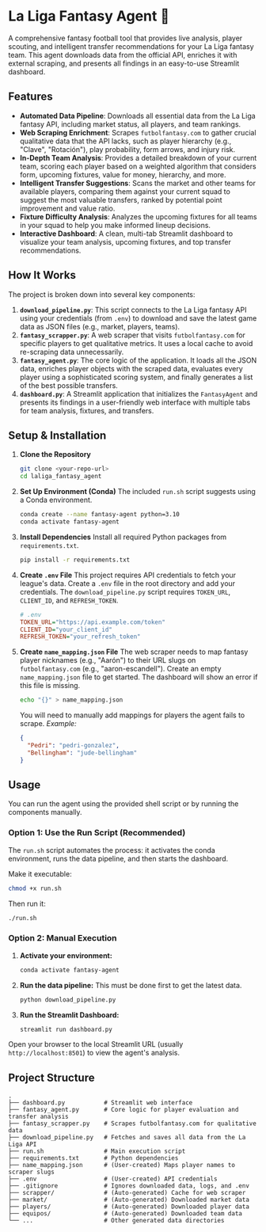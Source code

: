
# La Liga Fantasy Agent 🤖

A comprehensive fantasy football tool that provides live analysis, player scouting, and intelligent transfer recommendations for your La Liga fantasy team. This agent downloads data from the official API, enriches it with external scraping, and presents all findings in an easy-to-use Streamlit dashboard.

## Features

  * **Automated Data Pipeline**: Downloads all essential data from the La Liga fantasy API, including market status, all players, and team rankings.
  * **Web Scraping Enrichment**: Scrapes `futbolfantasy.com` to gather crucial qualitative data that the API lacks, such as player hierarchy (e.g., "Clave", "Rotación"), play probability, form arrows, and injury risk.
  * **In-Depth Team Analysis**: Provides a detailed breakdown of your current team, scoring each player based on a weighted algorithm that considers form, upcoming fixtures, value for money, hierarchy, and more.
  * **Intelligent Transfer Suggestions**: Scans the market and other teams for available players, comparing them against your current squad to suggest the most valuable transfers, ranked by potential point improvement and value ratio.
  * **Fixture Difficulty Analysis**: Analyzes the upcoming fixtures for all teams in your squad to help you make informed lineup decisions.
  * **Interactive Dashboard**: A clean, multi-tab Streamlit dashboard to visualize your team analysis, upcoming fixtures, and top transfer recommendations.

## How It Works

The project is broken down into several key components:

1.  **`download_pipeline.py`**: This script connects to the La Liga fantasy API using your credentials (from `.env`) to download and save the latest game data as JSON files (e.g., market, players, teams).
2.  **`fantasy_scrapper.py`**: A web scraper that visits `futbolfantasy.com` for specific players to get qualitative metrics. It uses a local cache to avoid re-scraping data unnecessarily.
3.  **`fantasy_agent.py`**: The core logic of the application. It loads all the JSON data, enriches player objects with the scraped data, evaluates every player using a sophisticated scoring system, and finally generates a list of the best possible transfers.
4.  **`dashboard.py`**: A Streamlit application that initializes the `FantasyAgent` and presents its findings in a user-friendly web interface with multiple tabs for team analysis, fixtures, and transfers.

## Setup & Installation

1.  **Clone the Repository**

    ```bash
    git clone <your-repo-url>
    cd laliga_fantasy_agent
    ```

2.  **Set Up Environment (Conda)**
    The included `run.sh` script suggests using a Conda environment.

    ```bash
    conda create --name fantasy-agent python=3.10
    conda activate fantasy-agent
    ```

3.  **Install Dependencies**
    Install all required Python packages from `requirements.txt`.

    ```bash
    pip install -r requirements.txt
    ```

4.  **Create `.env` File**
    This project requires API credentials to fetch your league's data. Create a `.env` file in the root directory and add your credentials. The `download_pipeline.py` script requires `TOKEN_URL`, `CLIENT_ID`, and `REFRESH_TOKEN`.

    ```ini
    # .env
    TOKEN_URL="https://api.example.com/token"
    CLIENT_ID="your_client_id"
    REFRESH_TOKEN="your_refresh_token"
    ```

5.  **Create `name_mapping.json` File**
    The web scraper needs to map fantasy player nicknames (e.g., "Aarón") to their URL slugs on `futbolfantasy.com` (e.g., "aaron-escandell").
    Create an empty `name_mapping.json` file to get started. The dashboard will show an error if this file is missing.

    ```bash
    echo "{}" > name_mapping.json
    ```

    You will need to manually add mappings for players the agent fails to scrape.
    *Example:*

    ```json
    {
      "Pedri": "pedri-gonzalez",
      "Bellingham": "jude-bellingham"
    }
    ```

## Usage

You can run the agent using the provided shell script or by running the components manually.

### Option 1: Use the Run Script (Recommended)

The `run.sh` script automates the process: it activates the conda environment, runs the data pipeline, and then starts the dashboard.

Make it executable:

```bash
chmod +x run.sh
```

Then run it:

```bash
./run.sh
```

### Option 2: Manual Execution

1.  **Activate your environment:**

    ```bash
    conda activate fantasy-agent
    ```

2.  **Run the data pipeline:**
    This must be done first to get the latest data.

    ```bash
    python download_pipeline.py
    ```

3.  **Run the Streamlit Dashboard:**

    ```bash
    streamlit run dashboard.py
    ```

Open your browser to the local Streamlit URL (usually `http://localhost:8501`) to view the agent's analysis.

## Project Structure

```
.
├── dashboard.py           # Streamlit web interface
├── fantasy_agent.py       # Core logic for player evaluation and transfer analysis
├── fantasy_scrapper.py    # Scrapes futbolfantasy.com for qualitative data
├── download_pipeline.py   # Fetches and saves all data from the La Liga API
├── run.sh                 # Main execution script
├── requirements.txt       # Python dependencies
├── name_mapping.json      # (User-created) Maps player names to scraper slugs
├── .env                   # (User-created) API credentials
├── .gitignore             # Ignores downloaded data, logs, and .env
├── scrapper/              # (Auto-generated) Cache for web scraper
├── market/                # (Auto-generated) Downloaded market data
├── players/               # (Auto-generated) Downloaded player data
├── equipos/               # (Auto-generated) Downloaded team data
└── ...                    # Other generated data directories
```
